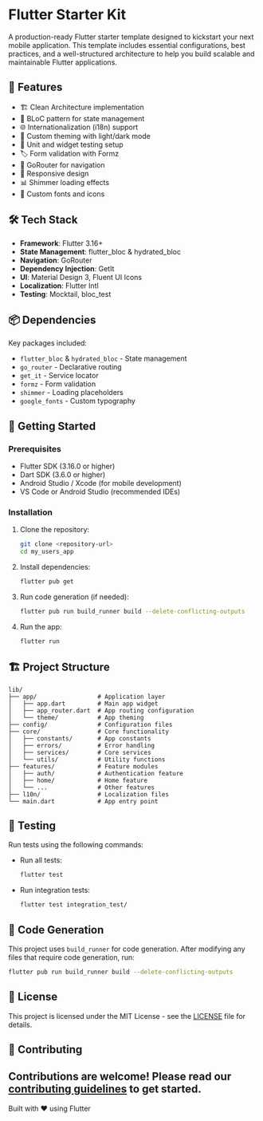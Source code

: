 # Flutter Starter Kit

A production-ready Flutter starter template designed to kickstart your next mobile application. This template includes essential configurations, best practices, and a well-structured architecture to help you build scalable and maintainable Flutter applications.

## 🚀 Features

- 🏗️ Clean Architecture implementation
- 🧩 BLoC pattern for state management
- 🌐 Internationalization (i18n) support
- 🎨 Custom theming with light/dark mode
- 🧪 Unit and widget testing setup
- 🏷️ Form validation with Formz
- 🎯 GoRouter for navigation
- 📱 Responsive design
- 📊 Shimmer loading effects
- 🎨 Custom fonts and icons


## 🛠️ Tech Stack

- **Framework**: Flutter 3.16+
- **State Management**: flutter_bloc & hydrated_bloc
- **Navigation**: GoRouter
- **Dependency Injection**: GetIt
- **UI**: Material Design 3, Fluent UI Icons
- **Localization**: Flutter Intl
- **Testing**: Mocktail, bloc_test

## 📦 Dependencies

Key packages included:
- `flutter_bloc` & `hydrated_bloc` - State management
- `go_router` - Declarative routing
- `get_it` - Service locator
- `formz` - Form validation
- `shimmer` - Loading placeholders
- `google_fonts` - Custom typography

## 🚀 Getting Started

### Prerequisites

- Flutter SDK (3.16.0 or higher)
- Dart SDK (3.6.0 or higher)
- Android Studio / Xcode (for mobile development)
- VS Code or Android Studio (recommended IDEs)

### Installation

1. Clone the repository:
   ```bash
   git clone <repository-url>
   cd my_users_app
   ```

2. Install dependencies:
   ```bash
   flutter pub get
   ```

3. Run code generation (if needed):
   ```bash
   flutter pub run build_runner build --delete-conflicting-outputs
   ```

4. Run the app:
   ```bash
   flutter run
   ```

## 🏗 Project Structure

```
lib/
├── app/                 # Application layer
│   ├── app.dart         # Main app widget
│   ├── app_router.dart  # App routing configuration
│   └── theme/           # App theming
├── config/              # Configuration files
├── core/                # Core functionality
│   ├── constants/       # App constants
│   ├── errors/          # Error handling
│   ├── services/        # Core services
│   └── utils/           # Utility functions
├── features/            # Feature modules
│   ├── auth/            # Authentication feature
│   ├── home/            # Home feature
│   └── ...              # Other features
├── l10n/                # Localization files
└── main.dart            # App entry point
```

## 🧪 Testing

Run tests using the following commands:

- Run all tests:
  ```bash
  flutter test
  ```

- Run integration tests:
  ```bash
  flutter test integration_test/
  ```

## 🔧 Code Generation

This project uses `build_runner` for code generation. After modifying any files that require code generation, run:

```bash
flutter pub run build_runner build --delete-conflicting-outputs
```

## 📝 License

This project is licensed under the MIT License - see the [LICENSE](LICENSE) file for details.

## 🤝 Contributing

Contributions are welcome! Please read our [contributing guidelines](.github/CONTRIBUTING.md) to get started.
---

Built with ❤️ using Flutter